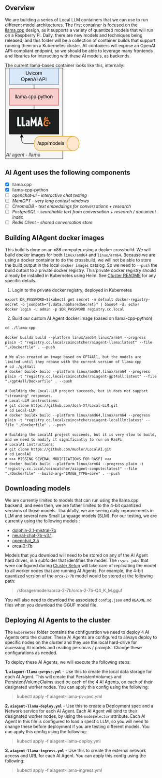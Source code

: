 
## Overview

We are building a series of Local LLM containers that we can use to run different model architectures.  The first container is focused on the [llama.cpp](https://github.com/ggerganov/llama.cpp) design, as it supports a variety of quantized models that will run on a Raspberry Pi.  Daily, there are new models and techniques being released, and this folder will be a collection of container builds that support running them on a Kubernetes cluster.  All containers will expose an OpenAI API-compliant endpoint, so we should be able to leverage many frontends and libraries for interacting with these AI models, as backends.

The current llama-based container looks like this, internally:
<img src="../docs/aiagent_components.png" height="300px">

## AI Agent uses the following components
- [x] llama.cpp
- [x] llama-cpp-python
- [ ] *openchat-ui - interactive chat testing*
- [ ] *MemGPT - very long context windows*
- [ ] *ChromaDB - text embeddings for conversations + research*
- [ ] *PostgreSQL - searchable text from conversation + research / document index*
- [ ] *Redis Client - shared conversation store*

## Building AIAgent docker images 

This build is done on an x86 computer using a docker crossbuild.  We will build docker images for both `linux/amd64` and `linux/arm64`.  Because we are using a docker container to do the crossbuild, we will not be able to store the build output in the local `docker images` catalog.  So we need to `--push` the build output to a private docker registry.  This private docker registry should already be installed in Kubernetes using Helm.  See [Cluster README](../cluster/README.md) for any specific details.

1. Login to the private docker registry, deployed in Kubernetes
```
export DR_PASSWORD=$(kubectl get secret -n default docker-registry-secret -o jsonpath="{.data.haSharedSecret}" | base64 -d; echo)
docker login -u admin -p $DR_PASSWORD registry.cc.local
```

2. Build our custom AI Agent docker image (based on llama-cpp-python)
```
cd ./llama-cpp

docker buildx build --platform linux/amd64,linux/arm64 --progress plain -t "registry.cc.local/coincatcher/aiagent-llama:latest" --file "./Dockerfile" . --push

# We also created an image based on GPT4All, but the models are limited until they rebase with the current version of llama-cpp
# cd ./gpt4all
# docker buildx build --platform linux/amd64,linux/arm64 --progress plain -t "registry.cc.local/coincatcher/aiagent-gpt4all:latest" --file "./gpt4all/Dockerfile" . --push

# Building the Local-LLM project succeeds, but it does not support "streaming" responses.
# Local-LLM instructions:
# git clone https://github.com/Josh-XT/Local-LLM.git
# cd Local-LLM
# docker buildx build --platform linux/amd64,linux/arm64 --progress plain -t "registry.cc.local/coincatcher/aiagent-localllm:latest" --file "./Dockerfile" . --push

# Building the LocalAI project succeeds, but it is very slow to build, and we need to modify it significantly to run on RasPi
# LocalAI instructions:
# git clone https://github.com/mudler/LocalAI.git
# cd LocalAI
# >>> MISSING SEVERAL MODIFICATIONS FOR RASPI <<<
# docker buildx build --platform linux/arm64 --progress plain -t "registry.cc.local/coincatcher/aiagent-compute:latest" --file "./Dockerfile" --build-arg="IMAGE_TYPE=core" . --push
```

## Downloading models

We are currently limited to models that can run using the llama.cpp backend, and even then, we are futher limited to the 4-bit quantized versions of those models.  Thankfully, we are seeing daily improvements in LLM and several new Small Language models (SLM).  For our testing, we are currently using the following models :

- [dolphin-2.1-mistral-7b](https://huggingface.co/TheBloke/dolphin-2.1-mistral-7B-GGUF)
- [neural-chat-7b-v3.1](https://huggingface.co/TheBloke/neural-chat-7B-v3-1-GGUF)
- [openchat_3.5](https://huggingface.co/TheBloke/openchat_3.5-GGUF)
- [orca-2-7b](https://huggingface.co/TheBloke/Orca-2-7B-GGUF)

Models that you download will need to be stored on any of the AI Agent hard drives, in a subfolder that identifies the model. The `rsync jobs` that were configured during [Cluster Setup](../cluster/README.md) will take care of replicating the model to all worker nodes that are running AI Agents. For example, the 4-bit quantized version of the `orca-2-7b` model would be stored at the following path:

> /storage/models/orca-2-7b/orca-2-7b-Q4_K_M.gguf

You will also need to download the associated `config.json` and `README.md` files when you download the GGUF model file.

## Deploying AI Agents to the cluster

The `kubernetes` folder contains the configuration we need to deploy 4 AI Agents onto the cluster.  These AI Agents are configured to always deploy to specific nodes on the cluster and they use the local hard-drive for accessing AI models and reading personas / prompts.  Change these configurations as needed.

To deploy these AI Agents, we will execute the following steps:

**1. `aiagent-llama-pv+pvc.yml`** - Use this to create the local data storage for each AI Agent.  This will create that PersistentVolumes and PersistentVolumeClaims used be each of the 4 AI Agents,  on each of their designated worker nodes. You can apply this config using the following:
   > kubectl apply -f aiagent-llama-pv+pvc.yml
   
**2. `aiagent-llama-deploy.yml`** - Use this to create a Deployment spec and a Network service for each AI Agent.  Each AI Agent will bind to their designated worker nodes, by using the `nodeSelector` attribute. Each AI Agent in this file is configured to load a specfic LLM, so you will need to change these before deployment if you are testing different models. You can apply this config using the following:
   > kubectl apply -f aiagent-llama-deploy.yml
   
**3. `aiagent-llama-ingress.yml`** - Use this to create the external network access and URL for each AI Agent. You can apply this config using the following:
   > kubectl apply -f aiagent-llama-ingress.yml